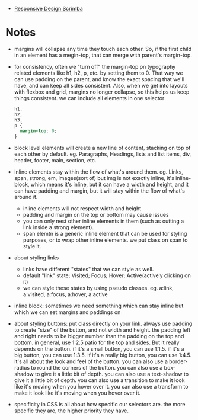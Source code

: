 - [Responsive Design Scrimba](https://scrimba.com/learn/responsive/margin-and-padding-collapsing-margins-c39EgLua)

# Notes

- margins will collapse any time they touch each other. So, if the first child in an element has a megin-top, that can merge with parent's margin-top.
- for consistency, often we "turn off" the margin-top pn typography related elements like h1, h2, p, etc. by setting them to 0. That way we can use padding on the parent, and know the exact spacing that we'll have, and can keep all sides consistent. Also, when we get into layouts with flexbox and grid, margins no longer collapse, so this helps us keep things consistent. we can include all elements in one selector

  ```css
  h1,
  h2,
  h3,
  p {
    margin-top: 0;
  }
  ```

- block level elements will create a new line of content, stacking on top of each other by default. eg. Paragraphs, Headings, lists and list items, div, header, footer, main, section, etc.
- inline elements stay within the flow of what's around them. eg. Links, span, strong, em, images(sort of) but img is not exactly inline, it's inline-block, which means it's inline, but it can have a width and height, and it can have padding and margin, but it will stay within the flow of what's around it.

  - inline elements will not respect width and height
  - padding and margin on the top or bottom may cause issues
  - you can only nest other inline elements in them (such as outting a link inside a strong element).
  - span elemtn is a generic inline element that can be used for styling purposes, or to wrap other inline elements. we put class on span to style it.

- about styling links

  - links have different "states" that we can style as well.
  - default "link" state; Visited; Focus; Hover; Active(actively clicking on it)
  - we can style these states by using pseudo classes. eg. a:link, a:visited, a:focus, a:hover, a:active

- inline block: sometimes we need something which can stay inline but which we can set margins and paddings on

- about styling buttons: put class directly on your link. always use padding to create "size" of the button, and not width and height. the padding left and right needs to be bigger number than the padding on the top and bottom. in general, use 1:2.5 patio for the top and sides. But it really depends on the button. if it's a small button, you can use 1:1.5. if it's a big button, you can use 1:3.5. if it's a really big button, you can use 1:4.5. it's all about the look and feel of the button. you can also use a border-radius to round the corners of the button. you can also use a box-shadow to give it a little bit of depth. you can also use a text-shadow to give it a little bit of depth. you can also use a transition to make it look like it's moving when you hover over it. you can also use a transform to make it look like it's moving when you hover over it.

- specificity in CSS is all about how specific our selectors are. the more specific they are, the higher priority they have.
